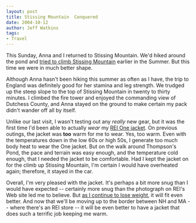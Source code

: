 ```yaml
---
layout: post
title: Stissing Mountain  Conquered
date: 2004-10-12
author: Jeff Watkins
tags:
- Travel
---
```


This Sunday, Anna and I returned to Stissing Mountain. We'd hiked
around the pond and <a href="http://metrocat.org/2004/05/07/stissing-mountain">tried to climb Stissing Mountain</a> earlier in the Summer. But this time we were in much better shape.

Although Anna hasn't been hiking this summer as often as I have, the
trip to England was definitely good for her stamina and leg strength.
We trudged up the steep slope to the top of Stissing Mountain in twenty
to thirty minutes. I climbed the fire tower and enjoyed the commanding view of Dutchess County, and Anna stayed on the ground to make certain my pack didn't wander off all by itself.

Unlike our last visit, I wasn't testing out any *really* new
gear, but it was the first time I'd been able to actually *wear*
my <a href="http://www.rei.com/product/47534662.htm">REI One
jacket</a>. On previous outings, the jacket was **too**
warm for me to wear. Yes, too warm. Even with the temperatures down in the low 60s or high 50s, I generate too much body heat to wear the One jacket. But on the walk around Thompson's Pond, the pace and terrain was easy enough, and the temperature cold enough, that I needed the jacket to be comfortable. Had I kept the jacket on for the climb up Stissing Mountain, I'm certain I would have overheated again; therefore, it stayed in the car.

Overall, I'm very pleased with the jacket. It's perhaps a bit more
snug than I would have expected -- certainly more snug than the
photograph on REI's Web site led me to believe. But <a href="http://metrocat.org/2004/10/02/progress">as I continue to lose
weight</a>, it will fit even better. And now that we'll be moving up to
the border between NH and MA -- where there's an REI store -- it will be even better to have a jacket that does such a terrific job keeping me warm.